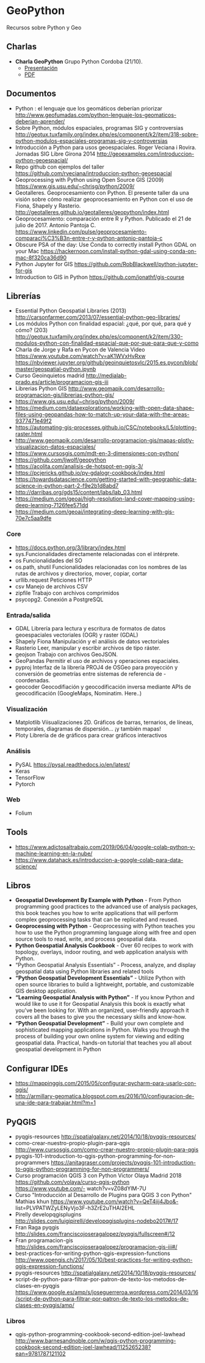 # GeoPython
Recursos sobre Python y Geo

## Charlas
- **Charla GeoPython** Grupo Python Cordoba (21/10). 
  - [Presentación](https://docs.google.com/presentation/d/1JUmYrmZr7c0wTTbO6aOoEsi_r4LFWLahS0D-tnNV1I8/edit?usp=sharing)
  - [PDF](/pythoncordoba2019/GEOPYTHON.pdf)


## Documentos

- Python : el lenguaje que los geomáticos deberían priorizar http://www.geofumadas.com/python-lenguaje-los-geomaticos-deberian-aprender/
- Sobre Python, módulos espaciales, programas SIG y controversias http://geotux.tuxfamily.org/index.php/es/component/k2/item/318-sobre-python-modulos-espaciales-programas-sig-y-controversias
- Introducción a Python para usos geoespaciales. Roger Veciana i Rovira. Jornadas SIG Libre Girona 2014 http://geoexamples.com/introduccion-python-geoespacial/
- Repo github con ejemplos del taller https://github.com/rveciana/introduccion-python-geoespacial
- Geoprocessing with Python using Open Source GIS (2009) https://www.gis.usu.edu/~chrisg/python/2009/
- Geotalleres. Geoprocesamiento con Python. El presente taller da una visión sobre cómo realizar geoprocesamiento en Python con el uso de Fiona, Shapely y Rasterio. http://geotalleres.github.io/geotalleres/geopython/index.html
- Geoprocesamiento: comparación entre R y Python. Publicado el 21 de julio de 2017.  Antonio Pantoja C. https://www.linkedin.com/pulse/geoprocesamiento-comparaci%C3%B3n-entre-r-y-python-antonio-pantoja-c
- Obscure PSA of the day: Use Conda to correctly install Python GDAL on your Mac https://hackernoon.com/install-python-gdal-using-conda-on-mac-8f320ca36d90
- Python Jupyter for GIS  https://github.com/RobBlackwell/python-jupyter-for-gis
- Introduction to GIS in Python https://github.com/jonathf/gis-course


## Librerías

- Essential Python Geospatial Libraries (2013) http://carsonfarmer.com/2013/07/essential-python-geo-libraries/
- Los módulos Python con finalidad espacial: ¿qué, por qué, para qué y cómo? (203) http://geotux.tuxfamily.org/index.php/es/component/k2/item/330-modulos-python-con-finalidad-espacial-que-por-que-para-que-y-como
- Charla de Jorge y Rafa en Pycon de Valencia Video https://www.youtube.com/watch?v=aK1WVxHvRxw https://nbviewer.jupyter.org/github/geoinquietosvlc/2015.es.pycon/blob/master/geospatial-python.ipynb
- Curso Geoinquietos madrid http://medialab-prado.es/article/programacion-gis-iii 
- Librerias Python GIS http://www.geomapik.com/desarrollo-programacion-gis/librerias-python-gis/
- https://www.gis.usu.edu/~chrisg/python/2009/
- https://medium.com/dataexplorations/working-with-open-data-shape-files-using-geopandas-how-to-match-up-your-data-with-the-areas-9377471e49f2
- https://automating-gis-processes.github.io/CSC/notebooks/L5/plotting-raster.html
- http://www.geomapik.com/desarrollo-programacion-gis/mapas-plotly-visualizacion-datos-espaciales/
- https://www.cursosgis.com/mdt-en-3-dimensiones-con-python/
- https://github.com/ljwolf/geopython
- https://acolita.com/analisis-de-hotspot-en-qgis-3/
- https://pcjericks.github.io/py-gdalogr-cookbook/index.html
- https://towardsdatascience.com/getting-started-with-geographic-data-science-in-python-part-2-f9e2b1d8abd7
- http://darribas.org/gds15/content/labs/lab_03.html
- https://medium.com/geoai/high-resolution-land-cover-mapping-using-deep-learning-7126fee571dd
- https://medium.com/geoai/integrating-deep-learning-with-gis-70e7c5aa9dfe



### Core
- https://docs.python.org/3/library/index.html
- sys.Funcionalidades directamente relacionadas con el intérprete.
- os Funcionalidades del SO
- os.path, shutil Funcionalidades relacionadas con los nombres de las rutas de archivos y directorios, mover, copiar, cortar
- urllib.request Peticiones HTTP
- csv Manejo de archivos CSV
- zipfile Trabajo con archivos comprimidos
- psycopg2. Conexión a PostgreSQL

### Entrada/salida

- GDAL Librería para lectura y escritura de formatos de datos geoespaciales vectoriales (OGR) y raster (GDAL)
- Shapely Fiona Manipulación y el análisis de datos vectoriales
- Rasterio Leer, manipular y escribir archivos de tipo ráster.
- geojson Trabajo con archivos GeoJSON.
- GeoPandas Permitir el uso de archivos y operaciones espaciales. 
- pyproj  Interfaz de la librería PROJ4 de OSGeo para proyección y conversión de geometrías entre sistemas de referencia de - coordenadas.
- geocoder Geocodifiación y geocodificación inversa mediante APIs de geocodificación (GoogleMaps, Nominatim. Here..)

### Visualización
- Matplotlib Viisualizaciones 2D. Gráficos de barras, ternarios, de líneas, temporales, diagramas de dispersión… ¡y también mapas!
- Ploty Librería de de gráficos para crear gráficos interactivos

### Análisis
- PySAL https://pysal.readthedocs.io/en/latest/
- Keras
- TensorFlow
- Pytorch

### Web
- Folium 


## Tools

- https://www.adictosaltrabajo.com/2019/06/04/google-colab-python-y-machine-learning-en-la-nube/
- https://www.datahack.es/introduccion-a-google-colab-para-data-science/

## Libros

- **Geospatial Development By Example with Python** - From Python programming good practices to the advanced use of analysis packages, this book teaches you how to write applications that will perform complex geoprocessing tasks that can be replicated and reused.
- **Geoprocessing with Python** - Geoprocessing with Python teaches you how to use the Python programming language along with free and open source tools to read, write, and process geospatial data.
- **Python Geospatial Analysis Cookbook** - Over 60 recipes to work with topology, overlays, indoor routing, and web application analysis with Python.
- “Python Geospatial Analysis Essentials” - Process, analyze, and display geospatial data using Python libraries and related tools
- **“Python Geospatial Development Essentials”** - Utilize Python with open source libraries to build a lightweight, portable, and customizable GIS desktop application.
- **“Learning Geospatial Analysis with Python”** - If you know Python and would like to use it for Geospatial Analysis this book is exactly what you've been looking for. With an organized, user-friendly approach it covers all the bases to give you the necessary skills and know-how.
- **“Python Geospatial Development”** - Build your own complete and sophisticated mapping applications in Python. Walks you through the process of building your own online system for viewing and editing geospatial data. Practical, hands-on tutorial that teaches you all about geospatial development in Python

## Configurar IDEs

- https://mappinggis.com/2015/05/configurar-pycharm-para-usarlo-con-qgis/
- http://armillary-geomatica.blogspot.com.es/2016/10/configuracion-de-una-ide-para-trabajar.html?m=1

## PyQGIS

- pyqgis-resources http://spatialgalaxy.net/2014/10/18/pyqgis-resources/
- como-crear-nuestro-propio-plugin-para-qgis http://www.cursosgis.com/como-crear-nuestro-propio-plugin-para-qgis
- pyqgis-101-introduction-to-qgis-python-programming-for-non-programmers https://anitagraser.com/projects/pyqgis-101-introduction-to-qgis-python-programming-for-non-programmers/
- Curso programación QGIS 3 con Python Victor Olaya Madrid 2018  https://github.com/volaya/curso-qgis-python https://www.youtube.com/- watch?v=vZ08dYlM-7U 
- Curso "Introducción al Desarrollo de Plugins para QGIS 3 con Python" Mathias khun  https://www.youtube.com/watch?v=QeT4iij4Jbo&- list=PLVPATWZyLENyVjo3F-h3ZrE2uTHAl2EHL
- Pirelly developqgisplugins http://slides.com/luigipirelli/developqgisplugins-nodebo2017#/17
- Fran Raga pyqgis http://slides.com/franciscojoseragalopez/pyqgis/fullscreen#/12
- Fran  programacion-gis http://slides.com/franciscojoseragalopez/programacion-gis-iii#/
- best-practices-for-writing-python-qgis-expression-functions http://www.opengis.ch/2017/05/10/best-practices-for-writing-python-qgis-expression-functions/
- pyqgis-resources http://spatialgalaxy.net/2014/10/18/pyqgis-resources/
- script-de-python-para-filtrar-por-patron-de-texto-los-metodos-de-clases-en-pyqgis https://www.google.es/amp/s/joseguerreroa.wordpress.com/2014/03/16/script-de-python-para-filtrar-por-patron-de-texto-los-metodos-de-clases-en-pyqgis/amp/

### Libros

- qgis-python-programming-cookbook-second-edition-joel-lawhead http://www.barnesandnoble.com/w/qgis-python-programming-cookbook-second-edition-joel-lawhead/1125265238?ean=9781787121102

